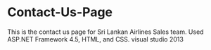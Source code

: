 # Contact-Us-Page
This is the contact us page for Sri Lankan Airlines Sales team. 
Used ASP.NET Framework 4.5, HTML, and CSS.
visual studio 2013


